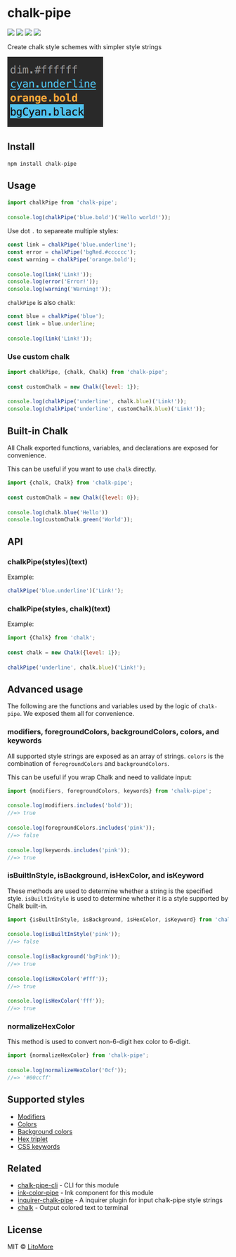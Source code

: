 # chalk-pipe

[![](https://github.com/LitoMore/chalk-pipe/workflows/Node/badge.svg)](https://github.com/LitoMore/chalk-pipe/actions)
[![](https://img.shields.io/npm/v/chalk-pipe.svg)](https://www.npmjs.com/package/chalk-pipe)
[![](https://img.shields.io/npm/l/chalk-pipe.svg)](https://github.com/LitoMore/chalk-pipe/blob/main/LICENSE)
[![](https://shields.io/badge/code_style-5ed9c7?logo=xo&labelColor=gray)](https://github.com/xojs/xo)

Create chalk style schemes with simpler style strings

![](https://raw.githubusercontent.com/LitoMore/chalk-pipe/main/screenshot.png)

## Install

```sh
npm install chalk-pipe
```

## Usage

```js
import chalkPipe from 'chalk-pipe';

console.log(chalkPipe('blue.bold')('Hello world!'));
```

Use dot `.` to separeate multiple styles:

```js
const link = chalkPipe('blue.underline');
const error = chalkPipe('bgRed.#cccccc');
const warning = chalkPipe('orange.bold');

console.log(link('Link!'));
console.log(error('Error!'));
console.log(warning('Warning!'));
```

`chalkPipe` is also `chalk`:

```js
const blue = chalkPipe('blue');
const link = blue.underline;

console.log(link('Link!'));
```

### Use custom chalk

```js
import chalkPipe, {chalk, Chalk} from 'chalk-pipe';

const customChalk = new Chalk({level: 1});

console.log(chalkPipe('underline', chalk.blue)('Link!'));
console.log(chalkPipe('underline', customChalk.blue)('Link!'));
```

## Built-in Chalk

All Chalk exported functions, variables, and declarations are exposed for convenience.

This can be useful if you want to use `chalk` directly.

```js
import {chalk, Chalk} from 'chalk-pipe';

const customChalk = new Chalk({level: 0});

console.log(chalk.blue('Hello'))
console.log(customChalk.green('World'));
```

## API

### chalkPipe(styles)(text)

Example:

 ```js
 chalkPipe('blue.underline')('Link!');
 ```

### chalkPipe(styles, chalk)(text)

Example:

```js
import {Chalk} from 'chalk';

const chalk = new Chalk({level: 1});

chalkPipe('underline', chalk.blue)('Link!');
```

## Advanced usage

The following are the functions and variables used by the logic of `chalk-pipe`. We exposed them all for convenience.

### modifiers, foregroundColors, backgroundColors, colors, and keywords

All supported style strings are exposed as an array of strings. `colors` is the combination of `foregroundColors` and `backgroundColors`.

This can be useful if you wrap Chalk and need to validate input:

```js
import {modifiers, foregroundColors, keywords} from 'chalk-pipe';

console.log(modifiers.includes('bold'));
//=> true

console.log(foregroundColors.includes('pink'));
//=> false

console.log(keywords.includes('pink'));
//=> true
```

### isBuiltInStyle, isBackground, isHexColor, and isKeyword

These methods are used to determine whether a string is the specified style. `isBuiltInStyle` is used to determine whether it is a style supported by Chalk built-in.

```js
import {isBuiltInStyle, isBackground, isHexColor, isKeyword} from 'chalk-pipe';

console.log(isBuiltInStyle('pink'));
//=> false

console.log(isBackground('bgPink'));
//=> true

console.log(isHexColor('#fff'));
//=> true

console.log(isHexColor('fff'));
//=> true
```

### normalizeHexColor

This method is used to convert non-6-digit hex color to 6-digit.

```js
import {normalizeHexColor} from 'chalk-pipe';

console.log(normalizeHexColor('0cf'));
//=> '#00ccff'
```

## Supported styles

- [Modifiers](https://github.com/chalk/chalk#modifiers)
- [Colors](https://github.com/chalk/chalk#colors)
- [Background colors](https://github.com/chalk/chalk#background-colors)
- [Hex triplet](https://en.wikipedia.org/wiki/Web_colors#Hex_triplet)
- [CSS keywords](https://www.w3.org/wiki/CSS/Properties/color/keywords)

## Related

- [chalk-pipe-cli](https://github.com/LitoMore/chalk-pipe-cli) - CLI for this module
- [ink-color-pipe](https://github.com/LitoMore/ink-color-pipe) - Ink component for this module
- [inquirer-chalk-pipe](https://github.com/LitoMore/inquirer-chalk-pipe) - A inquirer plugin for input chalk-pipe style strings
- [chalk](https://github.com/chalk/chalk) - Output colored text to terminal

## License

MIT © [LitoMore](https://github.com/LitoMore)
